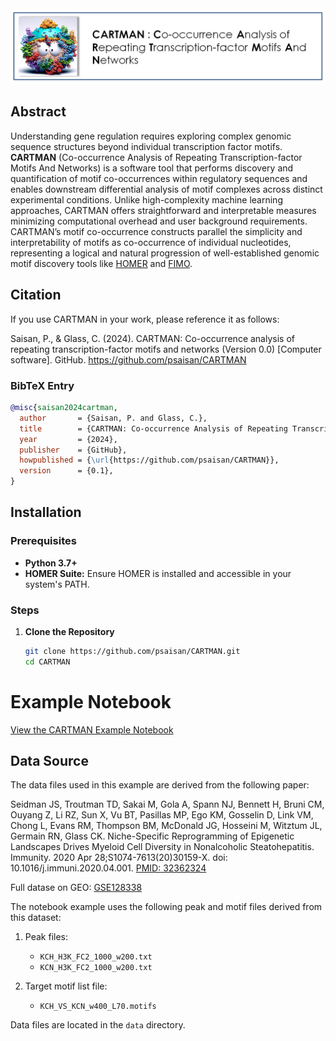 
<img src="Images/CartmanLogo.PNG"  style="border: 0;"/>


## Abstract

Understanding gene regulation requires exploring complex genomic sequence structures beyond individual transcription factor motifs. **CARTMAN** (Co-occurrence Analysis of Repeating Transcription-factor Motifs And Networks) is a software tool that performs discovery and quantification of motif co-occurrences within regulatory sequences and enables downstream differential analysis of motif complexes across distinct experimental conditions. Unlike high-complexity machine learning approaches, CARTMAN offers straightforward and interpretable measures minimizing computational overhead and user background requirements. CARTMAN’s motif co-occurrence constructs parallel the simplicity and interpretability of motifs as co-occurrence of individual nucleotides, representing a logical and natural progression of well-established genomic motif discovery tools like [HOMER](http://homer.ucsd.edu/homer/) and [FIMO](https://meme-suite.org/meme/tools/fimo).


## Citation   

If you use CARTMAN in your work, please reference it as follows:

Saisan, P., & Glass, C. (2024). CARTMAN: Co-occurrence analysis of repeating transcription-factor motifs and networks (Version 0.0) [Computer software]. GitHub. https://github.com/psaisan/CARTMAN

### BibTeX Entry

```bibtex
@misc{saisan2024cartman,
  author       = {Saisan, P. and Glass, C.},
  title        = {CARTMAN: Co-occurrence Analysis of Repeating Transcription-factor Motifs And Networks},
  year         = {2024},
  publisher    = {GitHub},
  howpublished = {\url{https://github.com/psaisan/CARTMAN}},
  version      = {0.1},
}
```

## Installation

### Prerequisites

- **Python 3.7+**
- **HOMER Suite:** Ensure HOMER is installed and accessible in your system's PATH.

### Steps

1. **Clone the Repository**

   ```bash
   git clone https://github.com/psaisan/CARTMAN.git
   cd CARTMAN
   
# Example Notebook

[View the CARTMAN Example Notebook](./Notebooks/CARTMAN_Example.ipynb)


## Data Source

The data files used in this example are derived from the following paper:

Seidman JS, Troutman TD, Sakai M, Gola A, Spann NJ, Bennett H, Bruni CM, Ouyang Z, Li RZ, Sun X, Vu BT, Pasillas MP, Ego KM, Gosselin D, Link VM, Chong L, Evans RM, Thompson BM, McDonald JG, Hosseini M, Witztum JL, Germain RN, Glass CK. Niche-Specific Reprogramming of Epigenetic Landscapes Drives Myeloid Cell Diversity in Nonalcoholic Steatohepatitis. Immunity. 2020 Apr 28;S1074-7613(20)30159-X. doi: 10.1016/j.immuni.2020.04.001. [PMID: 32362324](https://pubmed.ncbi.nlm.nih.gov/32362324/)

Full datase on GEO: [GSE128338](https://www.ncbi.nlm.nih.gov/geo/query/acc.cgi?acc=GSE128338)

The notebook example uses the following peak and motif files derived from this dataset:

1. Peak files:
   - `KCH_H3K_FC2_1000_w200.txt`
   - `KCN_H3K_FC2_1000_w200.txt`

2. Target motif list file:
   - `KCH_VS_KCN_w400_L70.motifs`

Data files are located in the `data` directory.
